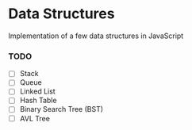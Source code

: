 # Data Structures

Implementation of a few data structures in JavaScript

### TODO

- [ ] Stack
- [ ] Queue
- [ ] Linked List
- [ ] Hash Table
- [ ] Binary Search Tree (BST)
- [ ] AVL Tree
